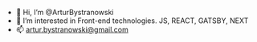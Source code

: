 - 👋 Hi, I’m @ArturBystranowski
- 👀 I’m interested in Front-end technologies. JS, REACT, GATSBY, NEXT
- 📫 artur.bystranowski@gmail.com

<!---
ArturBystranowski/ArturBystranowski is a ✨ special ✨ repository because its `README.md` (this file) appears on your GitHub profile.
You can click the Preview link to take a look at your changes.
--->
